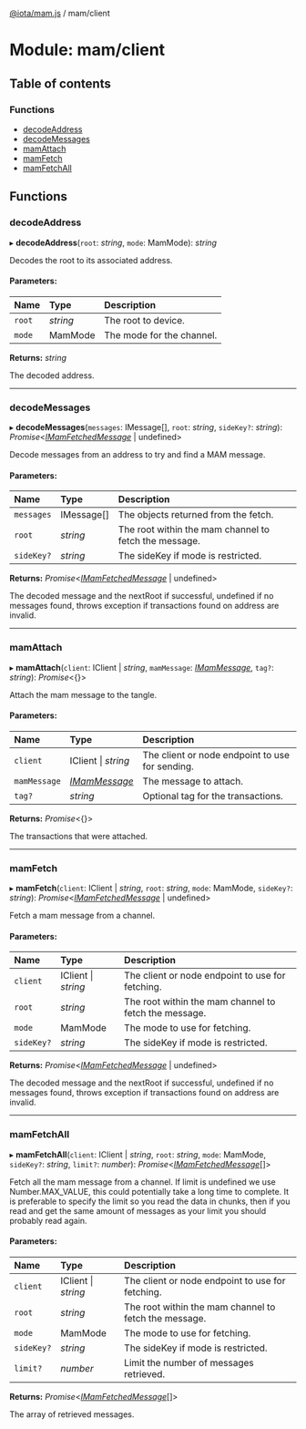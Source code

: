 [@iota/mam.js](../README.md) / mam/client

# Module: mam/client

## Table of contents

### Functions

- [decodeAddress](mam_client.md#decodeaddress)
- [decodeMessages](mam_client.md#decodemessages)
- [mamAttach](mam_client.md#mamattach)
- [mamFetch](mam_client.md#mamfetch)
- [mamFetchAll](mam_client.md#mamfetchall)

## Functions

### decodeAddress

▸ **decodeAddress**(`root`: *string*, `mode`: MamMode): *string*

Decodes the root to its associated address.

#### Parameters:

| Name | Type | Description |
| :------ | :------ | :------ |
| `root` | *string* | The root to device. |
| `mode` | MamMode | The mode for the channel. |

**Returns:** *string*

The decoded address.

___

### decodeMessages

▸ **decodeMessages**(`messages`: IMessage[], `root`: *string*, `sideKey?`: *string*): *Promise*<[*IMamFetchedMessage*](../interfaces/models_imamfetchedmessage.imamfetchedmessage.md) \| undefined\>

Decode messages from an address to try and find a MAM message.

#### Parameters:

| Name | Type | Description |
| :------ | :------ | :------ |
| `messages` | IMessage[] | The objects returned from the fetch. |
| `root` | *string* | The root within the mam channel to fetch the message. |
| `sideKey?` | *string* | The sideKey if mode is restricted. |

**Returns:** *Promise*<[*IMamFetchedMessage*](../interfaces/models_imamfetchedmessage.imamfetchedmessage.md) \| undefined\>

The decoded message and the nextRoot if successful, undefined if no messages found,
throws exception if transactions found on address are invalid.

___

### mamAttach

▸ **mamAttach**(`client`: IClient \| *string*, `mamMessage`: [*IMamMessage*](../interfaces/models_imammessage.imammessage.md), `tag?`: *string*): *Promise*<{}\>

Attach the mam message to the tangle.

#### Parameters:

| Name | Type | Description |
| :------ | :------ | :------ |
| `client` | IClient \| *string* | The client or node endpoint to use for sending. |
| `mamMessage` | [*IMamMessage*](../interfaces/models_imammessage.imammessage.md) | The message to attach. |
| `tag?` | *string* | Optional tag for the transactions. |

**Returns:** *Promise*<{}\>

The transactions that were attached.

___

### mamFetch

▸ **mamFetch**(`client`: IClient \| *string*, `root`: *string*, `mode`: MamMode, `sideKey?`: *string*): *Promise*<[*IMamFetchedMessage*](../interfaces/models_imamfetchedmessage.imamfetchedmessage.md) \| undefined\>

Fetch a mam message from a channel.

#### Parameters:

| Name | Type | Description |
| :------ | :------ | :------ |
| `client` | IClient \| *string* | The client or node endpoint to use for fetching. |
| `root` | *string* | The root within the mam channel to fetch the message. |
| `mode` | MamMode | The mode to use for fetching. |
| `sideKey?` | *string* | The sideKey if mode is restricted. |

**Returns:** *Promise*<[*IMamFetchedMessage*](../interfaces/models_imamfetchedmessage.imamfetchedmessage.md) \| undefined\>

The decoded message and the nextRoot if successful, undefined if no messages found,
throws exception if transactions found on address are invalid.

___

### mamFetchAll

▸ **mamFetchAll**(`client`: IClient \| *string*, `root`: *string*, `mode`: MamMode, `sideKey?`: *string*, `limit?`: *number*): *Promise*<[*IMamFetchedMessage*](../interfaces/models_imamfetchedmessage.imamfetchedmessage.md)[]\>

Fetch all the mam message from a channel.
If limit is undefined we use Number.MAX_VALUE, this could potentially take a long time to complete.
It is preferable to specify the limit so you read the data in chunks, then if you read and get the
same amount of messages as your limit you should probably read again.

#### Parameters:

| Name | Type | Description |
| :------ | :------ | :------ |
| `client` | IClient \| *string* | The client or node endpoint to use for fetching. |
| `root` | *string* | The root within the mam channel to fetch the message. |
| `mode` | MamMode | The mode to use for fetching. |
| `sideKey?` | *string* | The sideKey if mode is restricted. |
| `limit?` | *number* | Limit the number of messages retrieved. |

**Returns:** *Promise*<[*IMamFetchedMessage*](../interfaces/models_imamfetchedmessage.imamfetchedmessage.md)[]\>

The array of retrieved messages.
